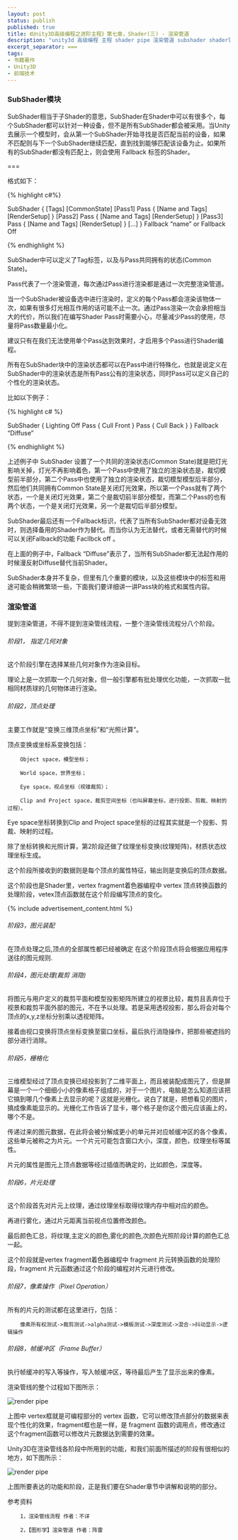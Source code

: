 ```yaml
---
layout: post
status: publish
published: true
title: 《Unity3D高级编程之进阶主程》第七章，Shader(三) - 渲染管道
description: "unity3d 高级编程 主程 shader pipe 渲染管道 subshader shaderlab vertex fragment 光栅化 片元 图元"
excerpt_separator: ===
tags:
- 书籍著作
- Unity3D
- 前端技术
---
```


### SubShader模块

SubShader相当于子Shader的意思，SubShader在Shader中可以有很多个，每个SubShader都可以针对一种设备，但不是所有SubShader都会被采用。当Unity去展示一个模型时，会从第一个SubShader开始寻找是否匹配当前的设备，如果不匹配则与下一个SubShader继续匹配，直到找到能够匹配该设备为止。如果所有的SubShader都没有匹配上，则会使用 Fallback 标签的Shader。

===

格式如下：

{% highlight c#%}

SubShader
{
	[Tags]
	[CommonState]
	[Pass1] Pass { [Name and Tags] [RenderSetup] }
    [Pass2] Pass { [Name and Tags] [RenderSetup] }
    [Pass3] Pass { [Name and Tags] [RenderSetup] }
    […]
}
Fallback “name”  or Fallback Off

{% endhighlight %}

SubShader中可以定义了Tag标签，以及与Pass共同拥有的状态(Common State)。

Pass代表了一个渲染管道，每次通过Pass进行渲染都是通过一次完整渲染管道。

当一个SubShader被设备选中进行渲染时，定义的每个Pass都会渲染该物体一次，如果有很多灯光相互作用的话可能不止一次。通过Pass渲染一次会承担相当大的代价，所以我们在编写Shader Pass时需要小心，尽量减少Pass的使用，尽量将Pass数量最小化。

建议只有在我们无法使用单个Pass达到效果时，才启用多个Pass进行Shader编程。

所有在SubShader块中的渲染状态都可以在Pass中进行特殊化，也就是说定义在SubShader中的渲染状态是所有Pass公有的渲染状态，同时Pass可以定义自己的个性化的渲染状态。

比如以下例子：

{% highlight c# %}

SubShader
{
    Lighting Off
    Pass
    {
        Cull Front
    }
    Pass
    {
        Cull Back
    }
}
Fallback “Diffuse”

{% endhighlight %}

上述例子中 SubShader 设置了一个共同的渲染状态(Common State)就是把灯光影响关掉，灯光不再影响着色，第一个Pass中使用了独立的渲染状态是，裁切模型前半部分，第二个Pass中也使用了独立的渲染状态，裁切模型模型后半部分，然后他们共同拥有Common State是关闭灯光效果，所以第一个Pass就有了两个状态，一个是关闭灯光效果，第二个是裁切前半部分模型，而第二个Pass的也有两个状态，一个是关闭灯光效果，另一个是裁切后半部分模型。

SubShader最后还有一个Fallback标识，代表了当所有SubShader都对设备无效时，则选择备用的Shader作为替代。而当你认为无法替代，或者无需替代的时候可以关闭Fallback的功能 Facllbck off 。

在上面的例子中，Fallback “Diffuse”表示了，当所有SubShader都无法起作用的时候漫反射Diffuse替代当前Shader。

SubShader本身并不复杂，但里有几个重要的模块，以及这些模块中的标签和用途可能会稍微繁琐一些，下面我们要详细讲一讲Pass块的格式和属性内容。

### 渲染管道

提到渲染管道，不得不提到渲染管线流程，一整个渲染管线流程分八个阶段。

###### 阶段1， 指定几何对象

这个阶段引擎在选择某些几何对象作为渲染目标。

理论上是一次抓取一个几何对象，但一般引擎都有批处理优化功能，一次抓取一批相同材质球的几何物体进行渲染。

###### 阶段2，顶点处理

主要工作就是“变换三维顶点坐标”和“光照计算”。

顶点变换或坐标系变换包括：

        Object space，模型坐标；

        World space，世界坐标；
        
        Eye space，视点坐标（视锥裁剪）；
        
        Clip and Project space，裁剪空间坐标（也叫屏幕坐标，进行投影、剪裁、映射的过程）。

Eye space坐标转换到Clip and Project space坐标的过程其实就是一个投影、剪裁、映射的过程。

除了坐标转换和光照计算，第2阶段还做了纹理坐标变换(纹理矩阵)，材质状态纹理坐标生成。

这个阶段所接收到的数据则是每个顶点的属性特征，输出则是变换后的顶点数据。

这个阶段也是Shader里，vertex fragment着色器编程中 vertex 顶点转换函数的处理阶段，vetex顶点函数就在这个阶段编写顶点的变化。

{% include advertisement_content.html %}

###### 阶段3，图元装配

在顶点处理之后,顶点的全部属性都已经被确定 在这个阶段顶点将会根据应用程序送往的图元规则.

###### 阶段4，图元处理(裁剪 消隐)

将图元与用户定义的裁剪平面和模型投影矩阵所建立的视景比较，裁剪且丢弃位于视景和裁剪平面外部的图元，不在予以处理。若是采用透视投影，那么将会对每个顶点的x,y,z坐标分别乘以透视矩阵。

接着由视口变换将顶点坐标变换至窗口坐标，最后执行消隐操作，把那些被遮挡的部分进行消除。

###### 阶段5，栅格化

三维模型经过了顶点变换已经投影到了二维平面上，而且被装配成图元了，但是屏幕是一个一个细细小小的像素格子组成的，对于一个图片，电脑是怎么知道应该把它搞到哪几个像素上去显示的呢？这就是光栅化。说白了就是，把想看见的图片，搞成像素能显示的。光栅化工作告诉了显卡，哪个格子是你这个图元应该画上的，哪个不是。

传递过来的图元数据，在此将会被分解成更小的单元并对应帧缓冲区的各个像素，这些单元被称之为片元。一个片元可能包含窗口大小，深度，颜色，纹理坐标等属性。

片元的属性是图元上顶点数据等经过插值而确定的，比如颜色，深度等。

###### 阶段6，片元处理

这个阶段首先对片元上纹理，通过纹理坐标取得纹理内存中相对应的颜色。

再进行雾化，通过片元距离当前视点位置修改颜色。

最后颜色汇总，将纹理,主定义的颜色,雾化的颜色,次颜色光照阶段计算的颜色汇总一起。

这个阶段就是vertex fragment着色器编程中 fragment 片元转换函数的处理阶段，fragment 片元函数通过这个阶段的编程对片元进行修改。

###### 阶段7，像素操作（Pixel Operation）

所有的片元的测试都在这里进行，包括：

        像素所有权测试->裁剪测试->alpha测试->模板测试->深度测试->混合->抖动显示->逻辑操作

###### 阶段8，帧缓冲区（Frame Buffer）

执行帧缓冲的写入等操作，写入帧缓冲区，等待最后产生了显示出来的像素。

渲染管线的整个过程如下图所示：

![render pipe](/assets/book/7/shader11.png)

上图中 vertex框就是可编程部分的 vertex 函数，它可以修改顶点部分的数据来表现个性化的效果，fragment框也是一样，是 fragment 函数的调用点，修改通过这个fragment函数可以修改片元数据达到需要的效果。

Unity3D在渲染管线各阶段中所用到的功能，和我们前面所描述的阶段有很相似的地方，如下图所示：

![render pipe](/assets/book/7/shader12.png)

上图所要表达的功能和阶段，正是我们要在Shader章节中讲解和说明的部分。

 
 参考资料

        1，渲染管线流程 作者：不详

        2，【图形学】渲染管道 作者：阵雷
